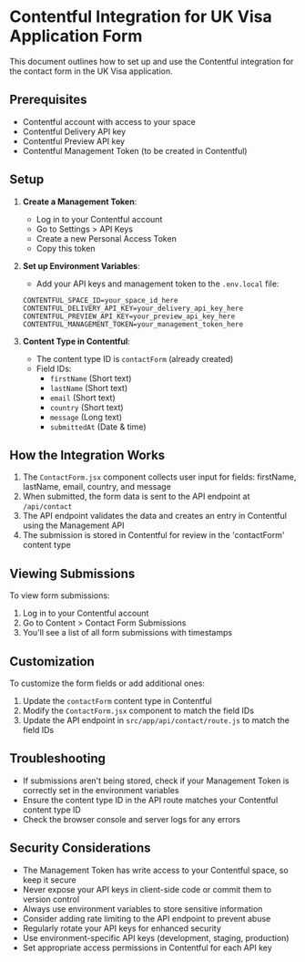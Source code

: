 # Contentful Integration for UK Visa Application Form

This document outlines how to set up and use the Contentful integration for the contact form in the UK Visa application.

## Prerequisites

- Contentful account with access to your space
- Contentful Delivery API key
- Contentful Preview API key
- Contentful Management Token (to be created in Contentful)

## Setup

1. **Create a Management Token**:
   - Log in to your Contentful account
   - Go to Settings > API Keys
   - Create a new Personal Access Token
   - Copy this token

2. **Set up Environment Variables**:
   - Add your API keys and management token to the `.env.local` file:
   ```
   CONTENTFUL_SPACE_ID=your_space_id_here
   CONTENTFUL_DELIVERY_API_KEY=your_delivery_api_key_here
   CONTENTFUL_PREVIEW_API_KEY=your_preview_api_key_here
   CONTENTFUL_MANAGEMENT_TOKEN=your_management_token_here
   ```

3. **Content Type in Contentful**:
   - The content type ID is `contactForm` (already created)
   - Field IDs:
     - `firstName` (Short text)
     - `lastName` (Short text)
     - `email` (Short text)
     - `country` (Short text)
     - `message` (Long text)
     - `submittedAt` (Date & time)

## How the Integration Works

1. The `ContactForm.jsx` component collects user input for fields: firstName, lastName, email, country, and message
2. When submitted, the form data is sent to the API endpoint at `/api/contact`
3. The API endpoint validates the data and creates an entry in Contentful using the Management API
4. The submission is stored in Contentful for review in the 'contactForm' content type

## Viewing Submissions

To view form submissions:
1. Log in to your Contentful account
2. Go to Content > Contact Form Submissions
3. You'll see a list of all form submissions with timestamps

## Customization

To customize the form fields or add additional ones:
1. Update the `contactForm` content type in Contentful
2. Modify the `ContactForm.jsx` component to match the field IDs
3. Update the API endpoint in `src/app/api/contact/route.js` to match the field IDs

## Troubleshooting

- If submissions aren't being stored, check if your Management Token is correctly set in the environment variables
- Ensure the content type ID in the API route matches your Contentful content type ID
- Check the browser console and server logs for any errors

## Security Considerations

- The Management Token has write access to your Contentful space, so keep it secure
- Never expose your API keys in client-side code or commit them to version control
- Always use environment variables to store sensitive information
- Consider adding rate limiting to the API endpoint to prevent abuse
- Regularly rotate your API keys for enhanced security
- Use environment-specific API keys (development, staging, production)
- Set appropriate access permissions in Contentful for each API key